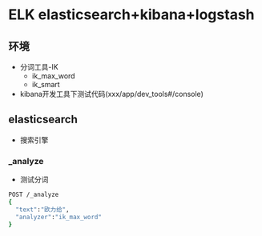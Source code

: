 #  ELK elasticsearch+kibana+logstash

## 环境
- 分词工具-IK
  - ik_max_word
  - ik_smart
- kibana开发工具下测试代码(xxx/app/dev_tools#/console)

## elasticsearch
- 搜索引擎

### _analyze
- 测试分词
```bash
POST /_analyze
{
  "text":"欧力给",
  "analyzer":"ik_max_word"
}
```
